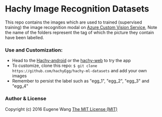 # Hachy Image Recognition Datasets
This repo contains the images which are used to trained (supervised training) the image recognition modal on [Azure Custom Vision Service](https://azure.microsoft.com/en-us/services/cognitive-services/custom-vision-service/), Note the name of the folders represent the tag of which the picture they contain have been labelled.
### Use and Customization:
-  Head to the [Hachy-android]() or the [hachy-web]() to try the app
-  To customize, clone this repo: `$ git clone https://github.com/hachyEgg/hachy-ml-datasets` and add your own images
-  Remember to persist the label such as "egg_1", "egg_2", "egg_3" and "egg_4"

###  Author & License
Copyright (c) 2016 Eugene Wang
[The MIT License (MIT)](LICENSE)